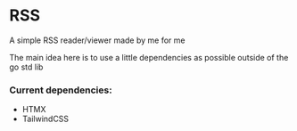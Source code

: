 # RSS
A simple RSS reader/viewer made by me for me

The main idea here is to use a little dependencies as possible outside of the go std lib
### Current dependencies:
* HTMX
* TailwindCSS
